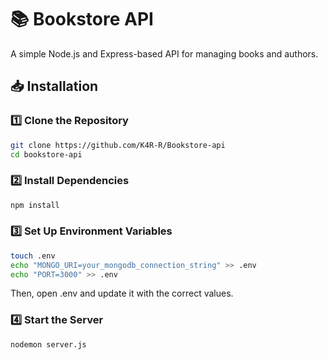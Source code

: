 # 📚 Bookstore API  

A simple Node.js and Express-based API for managing books and authors.  

## 📥 Installation  

### 1️⃣ Clone the Repository  
```sh
git clone https://github.com/K4R-R/Bookstore-api
cd bookstore-api
```
### 2️⃣ Install Dependencies
```sh
npm install
```
### 3️⃣ Set Up Environment Variables
```sh
touch .env
echo "MONGO_URI=your_mongodb_connection_string" >> .env
echo "PORT=3000" >> .env
```
Then, open .env and update it with the correct values.

### 4️⃣ Start the Server
```sh
nodemon server.js
```
